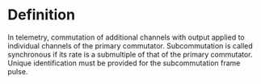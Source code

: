 # Definition

In telemetry, commutation of additional channels with output applied to
individual channels of the primary commutator. Subcommutation is called
synchronous if its rate is a submultiple of that of the primary
commutator. Unique identification must be provided for the
subcommutation frame pulse.
